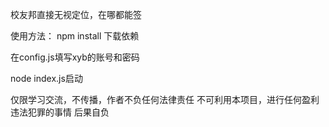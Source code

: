 校友邦直接无视定位，在哪都能签



使用方法：
npm install 下载依赖


在config.js填写xyb的账号和密码



node index.js启动




仅限学习交流，不传播，作者不负任何法律责任
不可利用本项目，进行任何盈利 违法犯罪的事情 后果自负
